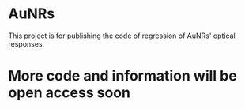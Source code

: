 # AuNRs
This project is for publishing the code of regression of AuNRs' optical responses.
# More code and information will be open access soon
